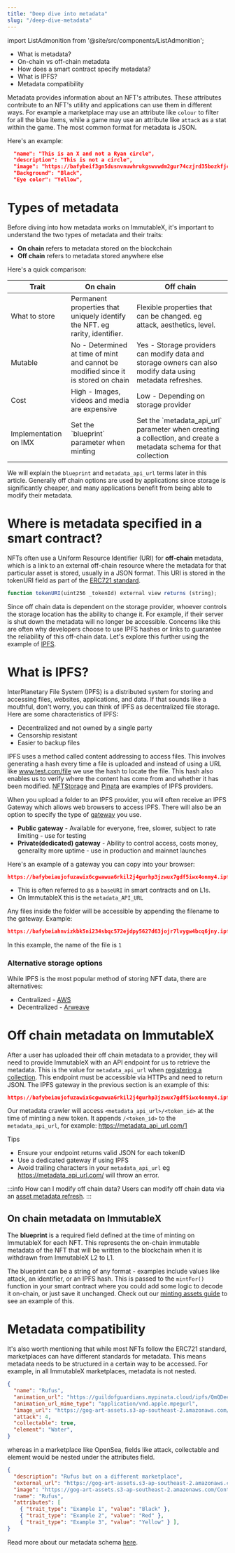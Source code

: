 ```yaml
---
title: "Deep dive into metadata"
slug: "/deep-dive-metadata"
---
```


import ListAdmonition from '@site/src/components/ListAdmonition';

<ListAdmonition>
    <ul>
        <li>What is metadata?</li>
        <li>On-chain vs off-chain metadata</li>
        <li>How does a smart contract specify metadata?</li>
        <li>What is IPFS?</li>
        <li>Metadata compatibility</li>
    </ul>
</ListAdmonition>

Metadata provides information about an NFT's attributes. These attributes contribute to an NFT's utility and applications can use them in different ways. For example a marketplace may use an attribute like `colour` to filter for all the blue items, while a game may use an attribute like  `attack` as a stat within the game. The most common format for metadata is JSON. 

Here's an example: 

```json
  "name": "This is an X and not a Ryan circle",
  "description": "This is not a circle",
  "image": "https://bafybeif3gn5dusnvnuwhrukgswvwdm2gur74czjrd35bozkfjcs6y7roze.ipfs.nftstorage.link/",
  "Background": "Black",
  "Eye color": "Yellow",
```

# Types of metadata

Before diving into how metadata works on ImmutableX, it's important to understand the two types of metadata and their traits:

* **On chain** refers to metadata stored on the blockchain 
* **Off chain** refers to metadata stored anywhere else 

Here's a quick comparison: 

<table>
  <thead>
  <tr>
    <th>
      Trait 
    </th>
    <th>
      On chain 
    </th>
    <th>
      Off chain 
    </th>
  </tr>
  </thead>
  <tbody>
  <tr>
    <td>
      What to store
    </td>
    <td>
      Permanent properties that uniquely identify the NFT. eg rarity, identifier. 
    </td>
    <td>
      Flexible properties that can be changed. eg attack, aesthetics, level. 
    </td>
  </tr>
  <tr>
    <td>
      Mutable
    </td>
    <td>
    No - Determined at time of mint and cannot be modified since it is stored on chain
    </td>
    <td>
    Yes - Storage providers can modify data and storage owners can also modify data using metadata refreshes. 
    </td>
  </tr>
  <tr>
    <td>
    Cost
    </td>
    <td>
      High - Images, videos and media are expensive
    </td>
    <td>
      Low - Depending on storage provider 
    </td>
  </tr>
  <tr>
    <td>
      Implementation on IMX
    </td>
    <td>
      Set the `blueprint` parameter when minting
    </td>
    <td>
      Set the `metadata_api_url` parameter when creating a collection, and create a metadata schema for that collection
    </td>
  </tr>
  </tbody>
</table>	

We will explain the `blueprint` and `metadata_api_url` terms later in this article. Generally off chain options are used by applications since storage is significantly cheaper, and many applications benefit from being able to modify their metadata. 

# Where is metadata specified in a smart contract? 

NFTs often use a Uniform Resource Identifier (URI) for **off-chain** metadata, which is a link to an external off-chain resource where the metadata for that particular asset is stored, usually in a JSON format. This URI is stored in the tokenURI field as part of the [ERC721 standard](/docs/anatomy-smart-contract). 

```typescript 
function tokenURI(uint256 _tokenId) external view returns (string);
```

Since off chain data is dependent on the storage provider, whoever controls the storage location has the ability to change it. For example, if their server is shut down the metadata will no longer be accessible. Concerns like this are often why developers choose to use IPFS hashes or links to guarantee the reliability of this off-chain data. Let's explore this further using the example of [IPFS](https://docs.ipfs.tech/concepts/what-is-ipfs/).

# What is IPFS?

InterPlanetary File System (IPFS) is a distributed system for storing and accessing files, websites, applications, and data. If that sounds like a mouthful, don't worry, you can think of IPFS as decentralized file storage. Here are some characteristics of IPFS: 

* Decentralized and not owned by a single party
* Censorship resistant 
* Easier to backup files 

IPFS uses a method called content addressing to access files. This involves generating a hash every time a file is uploaded and instead of using a URL like www.test.com/file we use the hash to locate the file. This hash also enables us to verify where the content has come from and whether it has been modified. [NFTStorage](https://nft.storage/) and [Pinata](https://www.pinata.cloud/) are examples of IPFS providers. 


When you upload a folder to an IPFS provider, you will often receive an IPFS Gateway which allows web browsers to access IPFS. There will also be an option to specify the type of [gateway]((https://www.pinata.cloud/blog/the-power-of-dedicated-gateways)) you use. 

* **Public gateway** - Available for everyone, free, slower, subject to rate limiting - use for testing 
* **Private(dedicated) gateway** - Ability to control access, costs money, generallty more uptime - use in production and mainnet launches 

Here's an example of a gateway you can copy into your browser: 

```json 
https://bafybeiaujofuzawix6cgwawua6rkil2j4gurhp3jzwux7gdf5iwx4onmy4.ipfs.nftstorage.link
```

* This is often referred to as a `baseURI` in smart contracts and on L1s. 
* On ImmutableX this is the `metadata_API_URL`

Any files inside the folder will be accessible by appending the filename to the gateway. Example: 

```json
https://bafybeiahnvizkbk5ni234sbqc572ejdpy5627d63jojr7lvygw4bcq6jny.ipfs.nftstorage.link/1`
```
In this example, the name of the file is `1`

### Alternative storage options
While IPFS is the most popular method of storing NFT data, there are alternatives: 

* Centralized - [AWS](https://aws.amazon.com/s3/)
* Decentralized - [Arweave ](https://www.arweave.org/)


# Off chain metadata on ImmutableX 

After a user has uploaded their off chain metadata to a provider, they will need to provide ImmutableX with an API endpoint for us to retrieve the metadata. This is the value for `metadata_api_url` when [registering a collection](docs/main/launch-collection-new/register-collection). This endpoint must be accessible via HTTPs and need to return JSON. The IPFS gateway in the previous section is an example of this: 

```json 
https://bafybeiaujofuzawix6cgwawua6rkil2j4gurhp3jzwux7gdf5iwx4onmy4.ipfs.nftstorage.link
```
Our metadata crawler will access ```<metadata_api_url>/<token_id>``` at the time of minting a new token. It appends ```/<token_id>``` to the ```metadata_api_url```, for example: https://metadata_api_url.com/1 

Tips
* Ensure your endpoint returns valid JSON for each tokenID 
* Use a dedicated gateway if using IPFS 
* Avoid trailing characters in your `metadata_api_url` eg https://metadata_api_url.com/ will throw an error. 

:::info How can I modify off chain data?
Users can modify off chain data via an [asset metadata refresh](/docs/asset-metadata-refreshes).
:::

## On chain metadata on ImmutableX

The **blueprint** is a required field defined at the time of minting on ImmutableX for each NFT. This represents the on-chain immutable metadata of the NFT that will be written to the blockchain when it is withdrawn from ImmutableX L2 to L1. 

The blueprint can be a string of any format - examples include values like attack, an identifier, or an IPFS hash. This is passed to the `mintFor()` function in your smart contract where you could add some logic to decode it on-chain, or just save it unchanged. Check out our [minting assets guide](/docs/how-to-mint-assets) to see an example of this. 


# Metadata compatibility 

It's also worth mentioning that while most NFTs follow the ERC721 standard, marketplaces can have different standards for metadata. This means metadata needs to be structured in a certain way to be accessed. For example, in all ImmutableX marketplaces, metadata is not nested. 

```json
{
  "name": "Rufus",
  "animation_url": "https://guildofguardians.mypinata.cloud/ipfs/QmQDee8BPDfAH2ykRX375AWJwYZcbbJQa8wHokrSnMLLUC/HLS/Base/CollectionAsset_Hero_Rufus_Base.m3u8",
  "animation_url_mime_type": "application/vnd.apple.mpegurl",
  "image_url": "https://gog-art-assets.s3-ap-southeast-2.amazonaws.com/Content/Thumbnails/Heroes/Rufus/Thumbnail_Hero_Rufus_Base.png",
  "attack": 4,
  "collectable": true,
  "element": "Water",
}
```
whereas in a marketplace like OpenSea, fields like attack, collectable and element would be nested under the attributes field. 

```json
{
  "description": "Rufus but on a different marketplace", 
  "external_url": "https://gog-art-assets.s3-ap-southeast-2.amazonaws.com/Content/Thumbnails/Heroes/Rufus/Thumbnail_Hero_Rufus_Base.png", 
  "image": "https://gog-art-assets.s3-ap-southeast-2.amazonaws.com/Content/Thumbnails/Heroes/Rufus/Thumbnail_Hero_Rufus_Base.png", 
  "name": "Rufus",
  "attributes": [   
    { "trait_type": "Example 1", "value": "Black" },
    { "trait_type": "Example 2", "value": "Red" },
    { "trait_type": "Example 3", "value": "Yellow" } ], 
}
```
Read more about our metadata schema [here](/docs/launch-collection/register-metadata-schema).